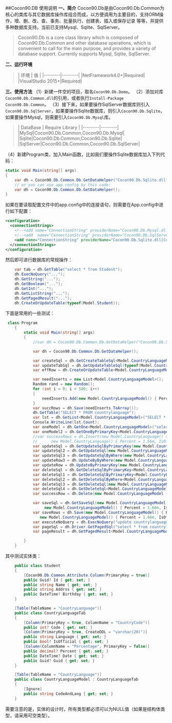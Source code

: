 ##Cocon90.DB 使用说明
**一、简介**
   Cocon90.Db是由Cocon90.Db.Common为核心的类库与其它数据库操作库组合而成，以方便调用为主要目的，支持ORM操作，增、删、改、查、事务、批量执行、创建表、插入或保存记录 等等，并提供多种数据库支持。当前已支持Mysql、Sqlite、SqlServer。
>Cocon90.Db is a core class library which is composed of Cocon90.Db.Common and other database operations, which is convenient to call for the main purpose, and provides a variety of database support. Currently supports Mysql, Sqlite, SqlServer.

**二、运行环境**

>| 环境 | 值 |
|--------|--------|
|NetFramework4.0+|Required|
|VisualStudio 2015+|Required|

**三、使用方法**
（1）新建一件空的项目，取名`Cocon90.Db.Demo`。
（2）添加对库`Cocon90.Db.Common.dll`的引用，或者执行`Install-Package Cocon90.Db.Common`。
（3）接下来，如果要操作SqlServer数据库则引入`Cocon90.Db.SqlServer`，如果要操作Sqlite数据库，则引入`Cocon90.Db.Sqlite`，如果要操作Mysql，则需要引入`Cocon90.Db.Mysql`库。
>| DataBase | Require Library |
|--------|--------|
|MySql|Cocon90.Db.Common,Cocon90.Db.Mysql|
|Sqlite|Cocon90.Db.Common,Cocon90.Db.Sqlite|
|SqlServer|Cocon90.Db.Common,Cocon90.Db.SqlServer|

（4）新建Program类，加入Main函数，比如我们要操作Sqlite数据库加入下列代码：
```C#
static void Main(string[] args)
{
 	var dh = Cocon90.Db.Common.Db.GetDataHelper("Cocon90.Db.Sqlite.dll", "Cocon90.Db.Sqlite.DbDriver", "D:\\mysqlite.db;");
    // or you can use app.config by this code:
    var dh = Cocon90.Db.Common.Db.GetDataHelper();
}
```
如果在要读取配置文件中的app.config中的连接语句，则需要在App.config中进行如下配置：

```xml
<configuration>
  <connectionStrings>
    <!--<add name="ConnectionString" providerName="Cocon90.Db.Mysql.dll|Cocon90.Db.Mysql.DbDriver" connectionString="Server=127.0.0.1;Port=3306;Database=world;Uid=root;Pwd=123456;"/>-->
    <!--<add  name="ConnectionString" providerName="Cocon90.Db.SqlServer.dll|Cocon90.Db.SqlServer.DbDriver" connectionString="Server=127.0.0.1;Database=world;Uid=sa;Pwd=123456;"/>-->
    <add name="ConnectionString" providerName="Cocon90.Db.Sqlite.dll|Cocon90.Db.Sqlite.DbDriver" connectionString="Data Source=D:\Application\DbTools\sqliteSpy\SQLiteSpy.db3;"/>
  </connectionStrings>
</configuration>
```
然后即可进行数据库的常规操作：
```C#
    var tab = dh.GetTable("select * from Student");
    dh.ExecNoQuery("...");
    dh.GetString("...");
    dh.GetBoolean("...");
    dh.GetInt("...");
    dh.GetListString("...");
    dh.GetPagedResult("...");
    dh.CreateOrUpdateTable(typeof(Model.Student));
```

下面是常用的一些测试：
```C#
 class Program
    {
        static void Main(string[] args)
        {
            //var dh = Cocon90.Db.Common.Db.GetDataHelper("Cocon90.Db.Sqlite.dll", "Cocon90.Db.Sqlite.DbDriver", "D:\\Application\\DbTools\\sqliteSpy\\SQLiteSpy.db3;");

            var dh = Cocon90.Db.Common.Db.GetDataHelper();

            var createSql = dh.GetCreateTableSql<Model.CountryLanguageModel>();
            var updateTabSql = dh.GetUpdateTableSql(typeof(Model.CountryLanguageModel));
            var effRow = dh.CreateOrUpdateTable<Model.CountryLanguageModel>();

            var needInserts = new List<Model.CountryLanguageModel>();
            Random rand = new Random();
            for (int i = 0; i < 500; i++)
            {
                needInserts.Add(new Model.CountryLanguageModel() { Percent = (decimal)(rand.NextDouble() * 10), Date = DateTime.Now.AddDays(-1 * i), Guid = Guid.NewGuid(), IsOfficial = rand.Next(0, 2) > 0, Code = i, Language = "Lang_" + i });
            }
            var succRows = dh.Save(needInserts.ToArray());
            dh.GetTable("SELECT * FROM countrylanguage");
            var lst = dh.GetList<Model.CountryLanguageModel>("SELECT * FROM countrylanguage");
            Console.WriteLine(lst.Count);
            var oneModel = dh.GetOne<Model.CountryLanguageModel>("select * from countrylanguage");
            var oneModel2 = dh.GetOneByPrimaryKey<Model.CountryLanguageModel>(1, "Lang_1");
            //var successRows = dh.Insert(new Model.CountryLanguage() { Percent = 1.555m, IsOfficial = false, Code = 2, Language = "Lang" },
            //      new Model.CountryLanguage() { Percent = 1.66m, IsOfficial = true, Code = 3, Language = "Lang" });
            var updateSql = dh.GetUpdateSqlByPrimaryKey(new Model.CountryLanguageModel() { Percent = 9.9m }, true, "1=1 AND 2=2", 3, "Lang");
            var updateSql2 = dh.GetUpdateSql(new Model.CountryLanguageModel { Code = 3, Percent = 3.3m }, false, null);
            var updateSql3 = dh.GetUpdateSqlByWhere(new Model.CountryLanguageModel { Code = 3, Percent = 3.3m }, true, "Language='Lang'", new Common.Data.Params("@Name", "song"));
            var updateRow3 = dh.UpdateByByWhere(new Model.CountryLanguageModel { Percent = 3.3m }, true, "Language='Lang'");
            var updateRow = dh.UpdateByPrimaryKey(new Model.CountryLanguageModel { Percent = 4.5m }, true, null, 3, "Lang");
            var deleteSql = dh.GetDeleteSqlByPrimaryKey<Model.CountryLanguageModel>("1=1", 3, "Lang");
            var deleteSql1 = dh.GetDeleteSqlByPrimaryKey<Model.CountryLanguageModel>(null, 3, "Lang_111");
            var deleteSql2 = dh.GetDeleteSqlByWhere<Model.CountryLanguageModel>("Percentage=@Perc", new Common.Data.Params("Perc", 100));
            var deleteSql3 = dh.GetDeleteSql(new Model.CountryLanguageModel { Code = 3, Percent = 3.3m }, "1=@myParam", new Common.Data.Params("myParam", 1));
            var deleteSql4 = dh.GetDeleteSql<Model.CountryLanguageModel>(null, "1=@myParam", new Common.Data.Params("myParam", 1));
            var successRow = dh.Delete(new Model.CountryLanguageModel { Code = 3, Percent = 4.5m });

            var saveSql = dh.GetSaveSql(new Model.CountryLanguageModel() { Percent = 1.555m, IsOfficial = false, Code = 2, Language = "Lang" },
                 new Model.CountryLanguageModel() { Percent = 1.66m, IsOfficial = true, Code = 3, Language = "Lang" });
            var saveRows = dh.Save(new Model.CountryLanguageModel() { Percent = 1.555m, IsOfficial = false, Code = 2, Language = "Lang" },
               new Model.CountryLanguageModel() { Percent = 1.66m, IsOfficial = true, Code = 3, Language = "Lang" });
            var executeNoQuery = dh.ExecNoQuery("update countrylanguage set Percentage=4.4 where Percentage=@Percentage", new Model.CountryLanguageModel { Percent = 1.6m });
            var pageSql = dh.Driver.GetPagedSql("select * from countrylanguage", "CountryCode", true, 1, 10);
            var pageResult = dh.GetPagedResult<Model.CountryLanguageModel>("select * from countrylanguage", "countrycode", true, 1, 10);

        }
    }
```

其中测试实体类：

```C#
    public class Student
    {
        [Cocon90.Db.Common.Attribute.Column(PrimaryKey = true)]
        public Guid? Id { get; set; }
        public string Name { get; set; }
        public string Addrss { get; set; }
        public DateTime? Birthday { get; set; }
    }
```

```C#
    [Table(TableName = "CountryLanguage")]
    public class CountryLanguageTab
    {
        [Column(PrimaryKey = true, ColumnName = "CountryCode")]
        public int? Code { get; set; }
        [Column(PrimaryKey = true, CreateDDL = "varchar(20)")]
        public string Language { get; set; }
        public bool? IsOfficial { get; set; }
        [Column(ColumnName = "Percentage", PrimaryKey = false)]
        public decimal? Percent { get; set; }
        public DateTime? Date { get; set; }
        public Guid? Guid { get; set; }
    }

    [Table(TableName = "CountryLanguage")]
    public class CountryLanguageModel : CountryLanguageTab
    {
        [Ignore]
        public string CodeAndLang { get; set; }
    }
```

需要注意的是，实体的设计时，所有类型都必须可以为NULL值（如果是结构体类型，请采用可空类型）。